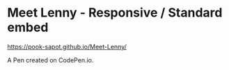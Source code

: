 # Meet Lenny - Responsive / Standard embed

https://pook-sapot.github.io/Meet-Lenny/

A Pen created on CodePen.io.


